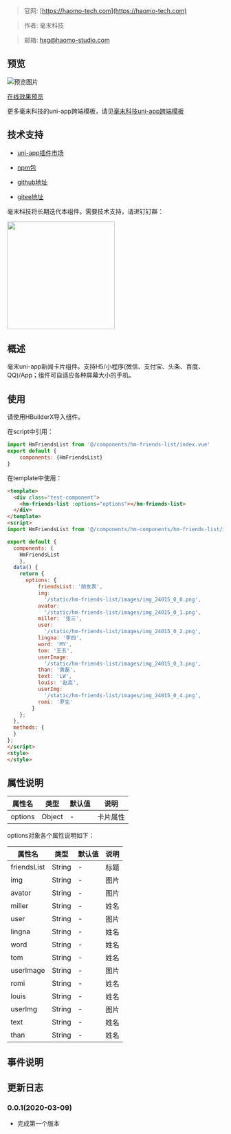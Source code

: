 > 官网: [https://haomo-tech.com](https://haomo-tech.com)

> 作者: 毫末科技

> 邮箱: hxg@haomo-studio.com

## 预览

![预览图片](http://downloads.haomo-tech.com/uniapp/hm-friends-list.png)

[在线效果预览](http://template.uniapp.haomo-tech.com/pages/haomo/test-component/hm-friends-list)

更多毫末科技的uni-app跨端模板，请见[毫末科技uni-app跨端模板](https://haomo-tech.com/sale.html)

## 技术支持

* [uni-app插件市场](https://ext.dcloud.net.cn/plugin?id=1385)

* [npm包](https://www.npmjs.com/package/hm-friends-list)

* [github地址](https://github.com/haomo-studio/hm-friends-list)

* [gitee地址](https://gitee.com/haomo/hm-friends-list)

毫末科技将长期迭代本组件。需要技术支持，请进钉钉群：

<img width="250" src="http://downloads.haomo-tech.com/%E6%AF%AB%E6%9C%ABuniapp%E7%BB%84%E4%BB%B6%E6%8A%80%E6%9C%AF%E6%94%AF%E6%8C%81.jpg">

## 概述

毫末uni-app新闻卡片组件。支持H5/小程序(微信、支付宝、头条、百度、QQ)/App；组件可自适应各种屏幕大小的手机。

## 使用

请使用HBuilderX导入组件。

在script中引用：

```javascript
import HmFriendsList from '@/components/hm-friends-list/index.vue'
export default {
    components: {HmFriendsList}
}
```

在template中使用：

```html
<template>
  <div class="test-component">
    <hm-friends-list :options="options"></hm-friends-list>
  </div>
</template>
<script>
import HmFriendsList from '@/components/hm-components/hm-friends-list/index.vue'

export default {
  components: {
    HmFriendsList
    },
  data() {
    return {
      options: {
          friendsList: '朋友表',
          img:
            '/static/hm-friends-list/images/img_24015_0_0.png',
          avator:
            '/static/hm-friends-list/images/img_24015_0_1.png',
          miller: '张三',
          user:
            '/static/hm-friends-list/images/img_24015_0_2.png',
          lingna: '李四',
          word: 'MY',
          tom: '王五',
          userImage:
            '/static/hm-friends-list/images/img_24015_0_3.png',
          than: '黄磊',
          text: 'LW',
          louis: '赵高',
          userImg:
            '/static/hm-friends-list/images/img_24015_0_4.png',
          romi: '罗生'
        }
    };
  },
  methods: {
  }
};
</script>
<style>
</style>

```

## 属性说明

| 属性名        | 类型     | 默认值 | 说明                                                                       |
|-----------   |---------|--------|----------------------------------------------------------------------------|
| options        | Object  | -      | 卡片属性                                                                   |

options对象各个属性说明如下：

| 属性名        | 类型     | 默认值 | 说明                                                                       |
|-----------   |---------|--------|----------------------------------------------------------------------------|
| friendsList        | String  | -      | 标题                                                                   |
| img        | String  | -      | 图片                                                                   |
| avator        | String  | -      | 图片                                                                   |
| miller        | String  | -      | 姓名                                                                   |
| user        | String  | -      | 图片                                                                   |
| lingna        | String  | -      | 姓名                                                                   |
| word        | String  | -      | 姓名                                                                   |
| tom        | String  | -      | 姓名                                                                   |
| userImage        | String  | -      | 图片                                                                   |
| romi        | String  | -      | 姓名                                                                   |
| louis        | String  | -      | 姓名                                                                   |
| userImg        | String  | -      | 图片                                                                   |
| text        | String  | -      | 姓名                                                                   |
| than        | String  | -      | 姓名                                                                   |


## 事件说明


## 更新日志

### 0.0.1(2020-03-09)

* 完成第一个版本
